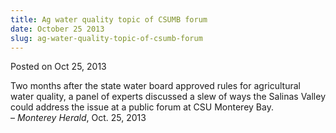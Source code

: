 ```yaml
---
title: Ag water quality topic of CSUMB forum
date: October 25 2013
slug: ag-water-quality-topic-of-csumb-forum
---
```


 



<span class="date">Posted on Oct 25, 2013    </span>
<p>Two months after the state water board approved rules for
agricultural water quality, a panel of experts discussed a slew of
ways the Salinas Valley could address the issue at a public forum
at CSU Monterey Bay.<br>
&#x2013; <em>Monterey Herald</em>, Oct. 25, 2013</br></p>





```
